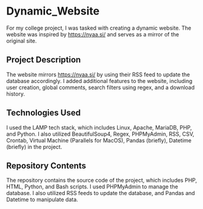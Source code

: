# Dynamic_Website

For my college project, I was tasked with creating a dynamic website. The website was inspired by https://nyaa.si/ and serves as a mirror of the original site.
## Project Description

The website mirrors https://nyaa.si/ by using their RSS feed to update the database accordingly. I added additional features to the website, including user creation, global comments, search filters using regex, and a download history.
## Technologies Used

I used the LAMP tech stack, which includes Linux, Apache, MariaDB, PHP, and Python. I also utilized BeautifulSoup4, Regex, PHPMyAdmin, RSS, CSV, Crontab, Virtual Machine (Parallels for MacOS), Pandas (briefly), Datetime (briefly) in the project.
## Repository Contents

The repository contains the source code of the project, which includes PHP, HTML, Python, and Bash scripts. I used PHPMyAdmin to manage the database. I also utilized RSS feeds to update the database, and Pandas and Datetime to manipulate data.
